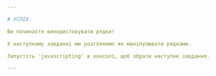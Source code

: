 ```yaml
---

# УСПІХ.

Ви починаєте використовувати рядки!

У наступному завданні ми розглянемо як маніпулювати рядками.

Запустіть 'javascripting' в консолі, щоб обрати наступне завдання.

---
```

